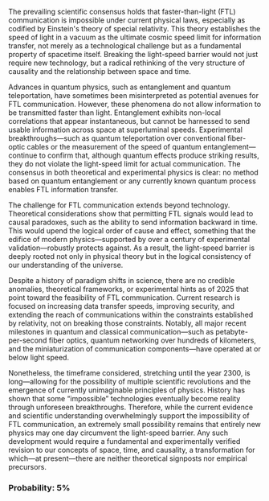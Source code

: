 The prevailing scientific consensus holds that faster-than-light (FTL) communication is impossible under current physical laws, especially as codified by Einstein's theory of special relativity. This theory establishes the speed of light in a vacuum as the ultimate cosmic speed limit for information transfer, not merely as a technological challenge but as a fundamental property of spacetime itself. Breaking the light-speed barrier would not just require new technology, but a radical rethinking of the very structure of causality and the relationship between space and time.

Advances in quantum physics, such as entanglement and quantum teleportation, have sometimes been misinterpreted as potential avenues for FTL communication. However, these phenomena do not allow information to be transmitted faster than light. Entanglement exhibits non-local correlations that appear instantaneous, but cannot be harnessed to send usable information across space at superluminal speeds. Experimental breakthroughs—such as quantum teleportation over conventional fiber-optic cables or the measurement of the speed of quantum entanglement—continue to confirm that, although quantum effects produce striking results, they do not violate the light-speed limit for actual communication. The consensus in both theoretical and experimental physics is clear: no method based on quantum entanglement or any currently known quantum process enables FTL information transfer.

The challenge for FTL communication extends beyond technology. Theoretical considerations show that permitting FTL signals would lead to causal paradoxes, such as the ability to send information backward in time. This would upend the logical order of cause and effect, something that the edifice of modern physics—supported by over a century of experimental validation—robustly protects against. As a result, the light-speed barrier is deeply rooted not only in physical theory but in the logical consistency of our understanding of the universe.

Despite a history of paradigm shifts in science, there are no credible anomalies, theoretical frameworks, or experimental hints as of 2025 that point toward the feasibility of FTL communication. Current research is focused on increasing data transfer speeds, improving security, and extending the reach of communications within the constraints established by relativity, not on breaking those constraints. Notably, all major recent milestones in quantum and classical communication—such as petabyte-per-second fiber optics, quantum networking over hundreds of kilometers, and the miniaturization of communication components—have operated at or below light speed.

Nonetheless, the timeframe considered, stretching until the year 2300, is long—allowing for the possibility of multiple scientific revolutions and the emergence of currently unimaginable principles of physics. History has shown that some “impossible” technologies eventually become reality through unforeseen breakthroughs. Therefore, while the current evidence and scientific understanding overwhelmingly support the impossibility of FTL communication, an extremely small possibility remains that entirely new physics may one day circumvent the light-speed barrier. Any such development would require a fundamental and experimentally verified revision to our concepts of space, time, and causality, a transformation for which—at present—there are neither theoretical signposts nor empirical precursors.

### Probability: 5%